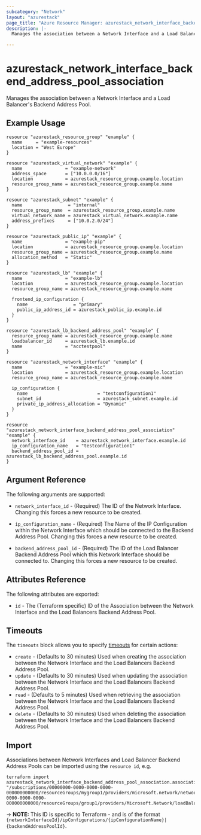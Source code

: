 ```yaml
---
subcategory: "Network"
layout: "azurestack"
page_title: "Azure Resource Manager: azurestack_network_interface_backend_address_pool_association"
description: |-
  Manages the association between a Network Interface and a Load Balancer's Backend Address Pool.

---
```


# azurestack_network_interface_backend_address_pool_association

Manages the association between a Network Interface and a Load Balancer's Backend Address Pool.

## Example Usage

```hcl
resource "azurestack_resource_group" "example" {
  name     = "example-resources"
  location = "West Europe"
}

resource "azurestack_virtual_network" "example" {
  name                = "example-network"
  address_space       = ["10.0.0.0/16"]
  location            = azurestack_resource_group.example.location
  resource_group_name = azurestack_resource_group.example.name
}

resource "azurestack_subnet" "example" {
  name                 = "internal"
  resource_group_name  = azurestack_resource_group.example.name
  virtual_network_name = azurestack_virtual_network.example.name
  address_prefixes     = ["10.0.2.0/24"]
}

resource "azurestack_public_ip" "example" {
  name                = "example-pip"
  location            = azurestack_resource_group.example.location
  resource_group_name = azurestack_resource_group.example.name
  allocation_method   = "Static"
}

resource "azurestack_lb" "example" {
  name                = "example-lb"
  location            = azurestack_resource_group.example.location
  resource_group_name = azurestack_resource_group.example.name

  frontend_ip_configuration {
    name                 = "primary"
    public_ip_address_id = azurestack_public_ip.example.id
  }
}

resource "azurestack_lb_backend_address_pool" "example" {
  resource_group_name = azurestack_resource_group.example.name
  loadbalancer_id     = azurestack_lb.example.id
  name                = "acctestpool"
}

resource "azurestack_network_interface" "example" {
  name                = "example-nic"
  location            = azurestack_resource_group.example.location
  resource_group_name = azurestack_resource_group.example.name

  ip_configuration {
    name                          = "testconfiguration1"
    subnet_id                     = azurestack_subnet.example.id
    private_ip_address_allocation = "Dynamic"
  }
}

resource "azurestack_network_interface_backend_address_pool_association" "example" {
  network_interface_id    = azurestack_network_interface.example.id
  ip_configuration_name   = "testconfiguration1"
  backend_address_pool_id = azurestack_lb_backend_address_pool.example.id
}
```

## Argument Reference

The following arguments are supported:

* `network_interface_id` - (Required) The ID of the Network Interface. Changing this forces a new resource to be created.

* `ip_configuration_name` - (Required) The Name of the IP Configuration within the Network Interface which should be connected to the Backend Address Pool. Changing this forces a new resource to be created.

* `backend_address_pool_id` - (Required) The ID of the Load Balancer Backend Address Pool which this Network Interface should be connected to. Changing this forces a new resource to be created.

## Attributes Reference

The following attributes are exported:

* `id` - The (Terraform specific) ID of the Association between the Network Interface and the Load Balancers Backend Address Pool.

## Timeouts

The `timeouts` block allows you to specify [timeouts](https://www.terraform.io/docs/configuration/resources.html#timeouts) for certain actions:

* `create` - (Defaults to 30 minutes) Used when creating the association between the Network Interface and the Load Balancers Backend Address Pool.
* `update` - (Defaults to 30 minutes) Used when updating the association between the Network Interface and the Load Balancers Backend Address Pool.
* `read` - (Defaults to 5 minutes) Used when retrieving the association between the Network Interface and the Load Balancers Backend Address Pool.
* `delete` - (Defaults to 30 minutes) Used when deleting the association between the Network Interface and the Load Balancers Backend Address Pool.

## Import

Associations between Network Interfaces and Load Balancer Backend Address Pools can be imported using the `resource id`, e.g.

```shell
terraform import azurestack_network_interface_backend_address_pool_association.association1 "/subscriptions/00000000-0000-0000-0000-000000000000/resourceGroups/mygroup1/providers/microsoft.network/networkInterfaces/nic1/ipConfigurations/example|/subscriptions/00000000-0000-0000-0000-000000000000/resourceGroups/group1/providers/Microsoft.Network/loadBalancers/lb1/backendAddressPools/pool1"
```

-> **NOTE:** This ID is specific to Terraform - and is of the format `{networkInterfaceId}/ipConfigurations/{ipConfigurationName}|{backendAddressPoolId}`.